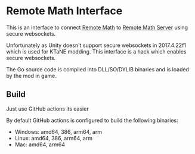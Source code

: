 # Remote Math Interface

This is an interface to connect [Remote Math](https://github.com/mrmelon54/ktanemod-remote-math) to [Remote Math Server](https://github.com/mrmelon54/ktanemod-remote-math-server) using secure websockets.

Unfortunately as Unity doesn't support secure websockets in 2017.4.22f1 which is used for KTaNE modding. This interface is a hack which enables secure websockets.

The Go source code is compiled into DLL/SO/DYLIB binaries and is loaded by the mod in game.

## Build

Just use GitHub actions its easier

By default GitHub actions is configured to build the following binaries:

  - Windows: amd64, 386, arm64, arm
  - Linux: amd64, 386, arm64, arm
  - Mac: amd64, arm64
